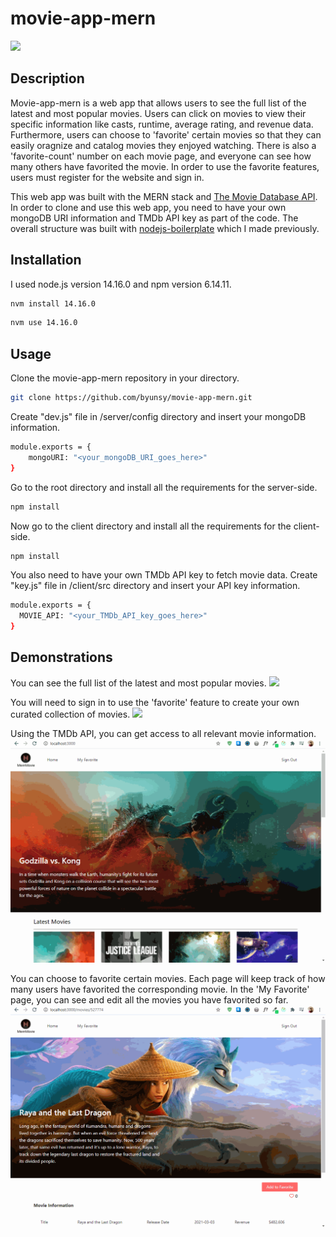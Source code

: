 # movie-app-mern

![](images/movie-app.gif)

## Description

Movie-app-mern is a web app that allows users to see the full list of the latest and most popular movies. Users can click on movies to view their specific information like casts, runtime, average rating, and revenue data. Furthermore, users can choose to 'favorite' certain movies so that they can easily oragnize and catalog movies they enjoyed watching. There is also a 'favorite-count' number on each movie page, and everyone can see how many others have favorited the movie. In order to use the favorite features, users must register for the website and sign in.

This web app was built with the MERN stack and [The Movie Database API](https://developers.themoviedb.org/3). In order to clone and use this web app, you need to have your own mongoDB URI information and TMDb API key as part of the code. The overall structure was built with [nodejs-boilerplate](https://github.com/byunsy/nodejs-boilerplate) which I made previously.

## Installation

I used node.js version 14.16.0 and npm version 6.14.11.

```bash
nvm install 14.16.0
```

```bash
nvm use 14.16.0
```

## Usage

Clone the movie-app-mern repository in your directory.

```bash
git clone https://github.com/byunsy/movie-app-mern.git
```

Create "dev.js" file in /server/config directory and insert your mongoDB information.

```bash
module.exports = {
    mongoURI: "<your_mongoDB_URI_goes_here>"
}
```

Go to the root directory and install all the requirements for the server-side.

```bash
npm install
```

Now go to the client directory and install all the requirements for the client-side.

```bash
npm install
```

You also need to have your own TMDb API key to fetch movie data. Create "key.js" file in /client/src directory and insert your API key information.

```bash
module.exports = {
  MOVIE_API: "<your_TMDb_API_key_goes_here>"
}
```

## Demonstrations

You can see the full list of the latest and most popular movies.
![](images/movie-app-load.gif)

You will need to sign in to use the 'favorite' feature to create your own curated collection of movies.
![](images/movie-app-signin.gif)

Using the TMDb API, you can get access to all relevant movie information.
![](images/movie-app-detail.gif)

You can choose to favorite certain movies. Each page will keep track of how many users have favorited the corresponding movie. In the 'My Favorite' page, you can see and edit all the movies you have favorited so far.
![](images/movie-app-favorite.gif)
